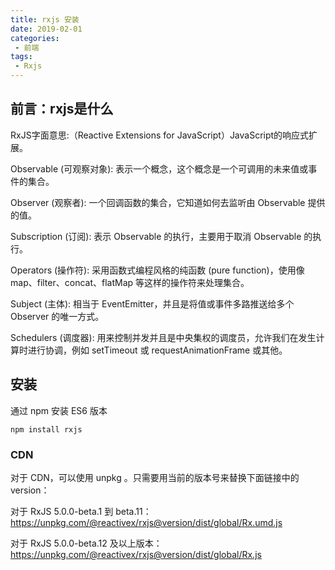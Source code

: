 ```yaml
---
title: rxjs 安装
date: 2019-02-01
categories: 
 - 前端
tags:
 - Rxjs
---
```


## 前言：rxjs是什么

RxJS字面意思:（Reactive Extensions for JavaScript）JavaScript的响应式扩展。

Observable (可观察对象): 表示一个概念，这个概念是一个可调用的未来值或事件的集合。

Observer (观察者): 一个回调函数的集合，它知道如何去监听由 Observable 提供的值。

Subscription (订阅): 表示 Observable 的执行，主要用于取消 Observable 的执行。

Operators (操作符): 采用函数式编程风格的纯函数 (pure function)，使用像 map、filter、concat、flatMap 等这样的操作符来处理集合。

Subject (主体): 相当于 EventEmitter，并且是将值或事件多路推送给多个 Observer 的唯一方式。

Schedulers (调度器): 用来控制并发并且是中央集权的调度员，允许我们在发生计算时进行协调，例如 setTimeout 或 requestAnimationFrame 或其他。

## 安装

通过 npm 安装 ES6 版本

    npm install rxjs

### CDN
对于 CDN，可以使用 unpkg 。只需要用当前的版本号来替换下面链接中的 version：

对于 RxJS 5.0.0-beta.1 到 beta.11： https://unpkg.com/@reactivex/rxjs@version/dist/global/Rx.umd.js

对于 RxJS 5.0.0-beta.12 及以上版本： https://unpkg.com/@reactivex/rxjs@version/dist/global/Rx.js